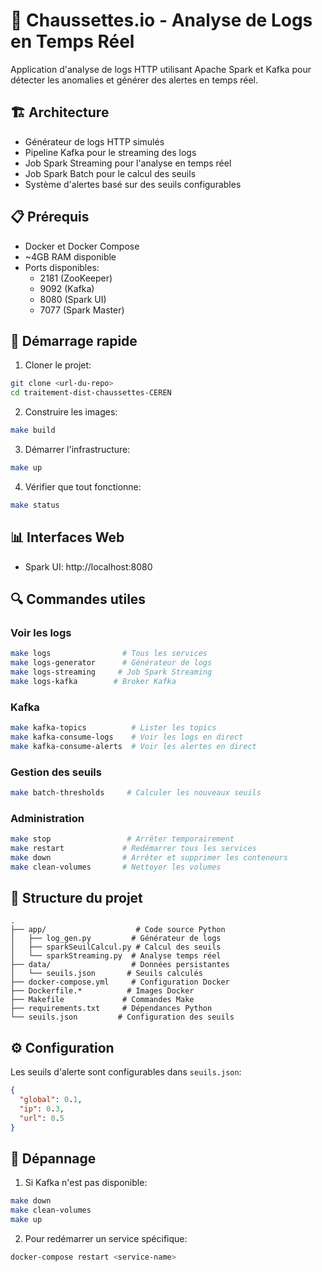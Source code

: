 # 🧦 Chaussettes.io - Analyse de Logs en Temps Réel

Application d'analyse de logs HTTP utilisant Apache Spark et Kafka pour détecter les anomalies et générer des alertes en temps réel.

## 🏗 Architecture

- Générateur de logs HTTP simulés
- Pipeline Kafka pour le streaming des logs
- Job Spark Streaming pour l'analyse en temps réel
- Job Spark Batch pour le calcul des seuils
- Système d'alertes basé sur des seuils configurables

## 📋 Prérequis

- Docker et Docker Compose
- ~4GB RAM disponible
- Ports disponibles:
  - 2181 (ZooKeeper)
  - 9092 (Kafka)
  - 8080 (Spark UI)
  - 7077 (Spark Master)

## 🚀 Démarrage rapide

1. Cloner le projet:

```bash
git clone <url-du-repo>
cd traitement-dist-chaussettes-CEREN
```

2. Construire les images:

```bash
make build
```

3. Démarrer l'infrastructure:

```bash
make up
```

4. Vérifier que tout fonctionne:

```bash
make status
```

## 📊 Interfaces Web

- Spark UI: http://localhost:8080

## 🔍 Commandes utiles

### Voir les logs

```bash
make logs                # Tous les services
make logs-generator      # Générateur de logs
make logs-streaming     # Job Spark Streaming
make logs-kafka        # Broker Kafka
```

### Kafka

```bash
make kafka-topics          # Lister les topics
make kafka-consume-logs    # Voir les logs en direct
make kafka-consume-alerts  # Voir les alertes en direct
```

### Gestion des seuils

```bash
make batch-thresholds     # Calculer les nouveaux seuils
```

### Administration

```bash
make stop                 # Arrêter temporairement
make restart             # Redémarrer tous les services
make down                # Arrêter et supprimer les conteneurs
make clean-volumes       # Nettoyer les volumes
```

## 📁 Structure du projet

```
.
├── app/                    # Code source Python
│   ├── log_gen.py         # Générateur de logs
│   ├── sparkSeuilCalcul.py # Calcul des seuils
│   └── sparkStreaming.py  # Analyse temps réel
├── data/                  # Données persistantes
│   └── seuils.json       # Seuils calculés
├── docker-compose.yml     # Configuration Docker
├── Dockerfile.*          # Images Docker
├── Makefile             # Commandes Make
├── requirements.txt     # Dépendances Python
└── seuils.json         # Configuration des seuils
```

## ⚙️ Configuration

Les seuils d'alerte sont configurables dans `seuils.json`:

```json
{
  "global": 0.1,
  "ip": 0.3,
  "url": 0.5
}
```

## 🐛 Dépannage

1. Si Kafka n'est pas disponible:

```bash
make down
make clean-volumes
make up
```

2. Pour redémarrer un service spécifique:

```bash
docker-compose restart <service-name>
```
